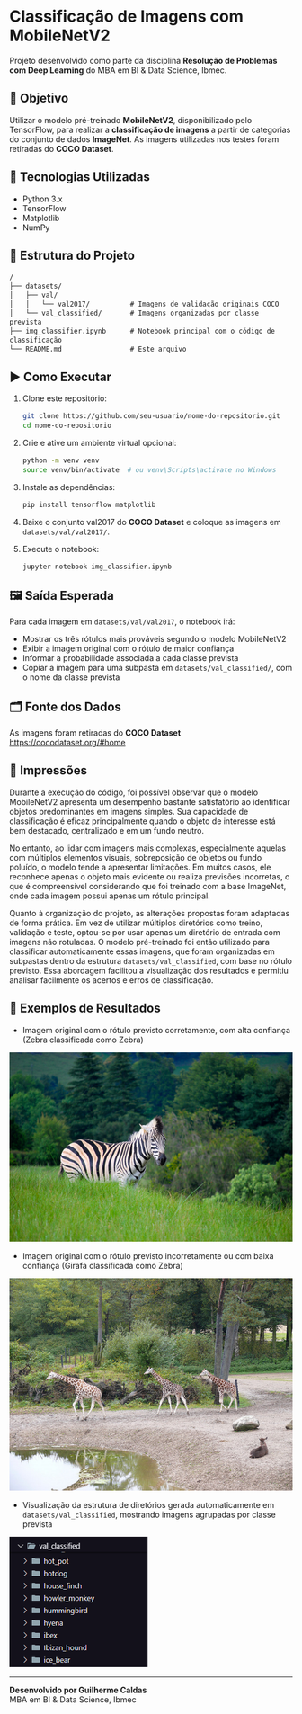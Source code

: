 
# Classificação de Imagens com MobileNetV2

Projeto desenvolvido como parte da disciplina **Resolução de Problemas com Deep Learning** do MBA em BI & Data Science, Ibmec.

## 🧠 Objetivo

Utilizar o modelo pré-treinado **MobileNetV2**, disponibilizado pelo TensorFlow, para realizar a **classificação de imagens** a partir de categorias do conjunto de dados **ImageNet**. As imagens utilizadas nos testes foram retiradas do **COCO Dataset**.

## 🔧 Tecnologias Utilizadas

- Python 3.x
- TensorFlow
- Matplotlib
- NumPy

## 📁 Estrutura do Projeto

```
/
├── datasets/
│   ├── val/
│   │   └── val2017/          # Imagens de validação originais COCO
│   └── val_classified/       # Imagens organizadas por classe prevista
├── img_classifier.ipynb      # Notebook principal com o código de classificação
└── README.md                 # Este arquivo
```

## ▶️ Como Executar

1. Clone este repositório:
   ```bash
   git clone https://github.com/seu-usuario/nome-do-repositorio.git
   cd nome-do-repositorio
   ```

2. Crie e ative um ambiente virtual opcional:
   ```bash
   python -m venv venv
   source venv/bin/activate  # ou venv\Scripts\activate no Windows
   ```

3. Instale as dependências:
   ```bash
   pip install tensorflow matplotlib
   ```

4. Baixe o conjunto val2017 do **COCO Dataset** e coloque as imagens em `datasets/val/val2017/`.

5. Execute o notebook:
   ```bash
   jupyter notebook img_classifier.ipynb
   ```

## 🖼️ Saída Esperada

Para cada imagem em `datasets/val/val2017`, o notebook irá:

- Mostrar os três rótulos mais prováveis segundo o modelo MobileNetV2
- Exibir a imagem original com o rótulo de maior confiança
- Informar a probabilidade associada a cada classe prevista
- Copiar a imagem para uma subpasta em `datasets/val_classified/`, com o nome da classe prevista

## 🗂️ Fonte dos Dados

As imagens foram retiradas do **COCO Dataset**  
https://cocodataset.org/#home

## 📝 Impressões

Durante a execução do código, foi possível observar que o modelo MobileNetV2 apresenta um desempenho bastante satisfatório ao identificar objetos predominantes em imagens simples. Sua capacidade de classificação é eficaz principalmente quando o objeto de interesse está bem destacado, centralizado e em um fundo neutro.

No entanto, ao lidar com imagens mais complexas, especialmente aquelas com múltiplos elementos visuais, sobreposição de objetos ou fundo poluído, o modelo tende a apresentar limitações. Em muitos casos, ele reconhece apenas o objeto mais evidente ou realiza previsões incorretas, o que é compreensível considerando que foi treinado com a base ImageNet, onde cada imagem possui apenas um rótulo principal.

Quanto à organização do projeto, as alterações propostas foram adaptadas de forma prática. Em vez de utilizar múltiplos diretórios como treino, validação e teste, optou-se por usar apenas um diretório de entrada com imagens não rotuladas. O modelo pré-treinado foi então utilizado para classificar automaticamente essas imagens, que foram organizadas em subpastas dentro da estrutura `datasets/val_classified`, com base no rótulo previsto. Essa abordagem facilitou a visualização dos resultados e permitiu analisar facilmente os acertos e erros de classificação.

## 📸 Exemplos de Resultados

- Imagem original com o rótulo previsto corretamente, com alta confiança (Zebra classificada como Zebra)

![alt text](./readme_img/image-2.png)

- Imagem original com o rótulo previsto incorretamente ou com baixa confiança (Girafa classificada como Zebra)

![alt text](./readme_img/image-3.png)

- Visualização da estrutura de diretórios gerada automaticamente em `datasets/val_classified`, mostrando imagens agrupadas por classe prevista

![alt text](./readme_img/image-4.png)

---

**Desenvolvido por Guilherme Caldas**  
MBA em BI & Data Science, Ibmec
